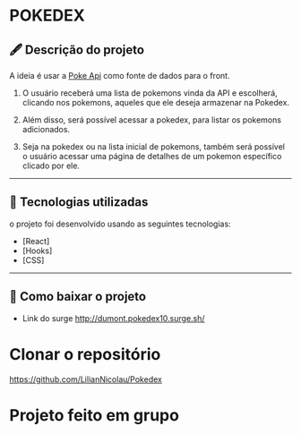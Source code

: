 # POKEDEX

## 🖋 Descrição do projeto

A ideia é usar a [Poke Api](https://pokeapi.co/) como fonte de dados para o front.

1. O usuário receberá uma lista de pokemons vinda da API e escolherá, clicando nos pokemons, aqueles que ele deseja armazenar na Pokedex.

2. Além disso, será possível acessar a pokedex, para listar os pokemons adicionados.

3. Seja na pokedex ou na lista inicial de pokemons, também será possível o usuário acessar uma página de detalhes de um pokemon específico clicado por ele.

---

## 🚀 Tecnologias utilizadas

o projeto foi desenvolvido usando as seguintes tecnologias:

- [React]
- [Hooks]
- [CSS]

---

## 💾 Como baixar o projeto

- Link do surge
http://dumont.pokedex10.surge.sh/

# Clonar o repositório
https://github.com/LilianNicolau/Pokedex

# Projeto feito em grupo


